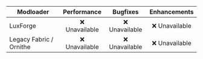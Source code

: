 | Modloader | Performance | Bugfixes | Enhancements |
| --- | :---: | :---: | :---: |
| LuxForge | ❌ Unavailable | ❌ Unavailable | ❌ Unavailable |
| Legacy Fabric / Ornithe | ❌ Unavailable | ❌ Unavailable | ❌ Unavailable |